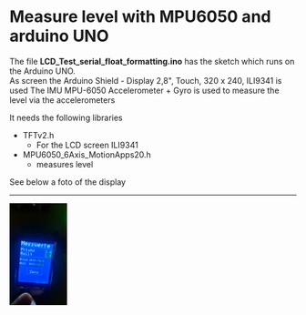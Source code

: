 # Measure level with MPU6050 and arduino UNO

The file **LCD_Test_serial_float_formatting.ino** has the sketch which runs on the Arduino UNO.  
As screen the Arduino Shield - Display 2,8", Touch, 320 x 240, ILI9341 is used
The IMU MPU-6050 Accelerometer + Gyro is used to measure the level via the accelerometers 

It needs the following libraries

- TFTv2.h
    - For the LCD screen ILI9341
- MPU6050_6Axis_MotionApps20.h
    - measures level

See below a foto of the display

---
  
    



   <img src="images/LevelMeasure.png" width="20%" height="20%">
